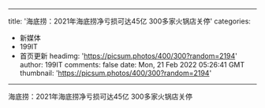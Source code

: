
---
title: '海底捞：2021年海底捞净亏损可达45亿 300多家火锅店关停'
categories: 
 - 新媒体
 - 199IT
 - 首页更新
headimg: 'https://picsum.photos/400/300?random=2194'
author: 199IT
comments: false
date: Mon, 21 Feb 2022 05:26:41 GMT
thumbnail: 'https://picsum.photos/400/300?random=2194'
---

<div>   
海底捞：2021年海底捞净亏损可达45亿 300多家火锅店关停  
</div>
            